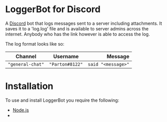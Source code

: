 # LoggerBot for Discord

A [Discord](https://discordapp.com/) bot that logs messages sent to a server including attachments.
It saves it to a 'log.log' file and is available to server admins across the internet.
Anybody who has the link however is able to access the log.



The log format looks like so:

| Channel         | Username      | Message                               |
| --------------- |:-------------:| -------------------------------------:|
| `"general-chat"`  | `"Parton#8122"` | `said "<message>"`                      |


# Installation 

To use and install LoggerBot you require the following:
* [Node.js](https://nodejs.org/en/download/)
* 


